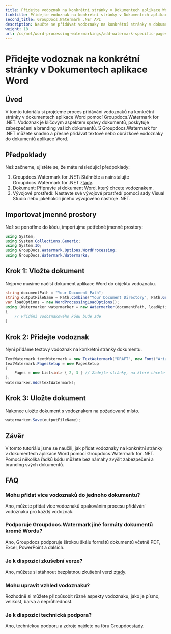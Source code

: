```yaml
---
title: Přidejte vodoznak na konkrétní stránky v Dokumentech aplikace Word
linktitle: Přidejte vodoznak na konkrétní stránky v Dokumentech aplikace Word
second_title: GroupDocs.Watermark .NET API
description: Naučte se přidávat vodoznaky na konkrétní stránky v dokumentech aplikace Word bez námahy pomocí Groupdocs pro .NET. Vylepšete zabezpečení dokumentů a branding.
weight: 18
url: /cs/net/word-processing-watermarkings/add-watermark-specific-pages-word-docs/
---
```


# Přidejte vodoznak na konkrétní stránky v Dokumentech aplikace Word

## Úvod
V tomto tutoriálu si projdeme proces přidávání vodoznaků na konkrétní stránky v dokumentech aplikace Word pomocí Groupdocs.Watermark for .NET. Vodoznak je klíčovým aspektem správy dokumentů, poskytuje zabezpečení a branding vašich dokumentů. S Groupdocs.Watermark for .NET můžete snadno a přesně přidávat textové nebo obrázkové vodoznaky do dokumentů aplikace Word.
## Předpoklady
Než začneme, ujistěte se, že máte následující předpoklady:
1.  Groupdocs.Watermark for .NET: Stáhněte a nainstalujte Groupdocs.Watermark for .NET z[tady](https://releases.groupdocs.com/Watermark/net/).
2. Dokument: Připravte si dokument Word, který chcete vodoznakem.
3. Vývojové prostředí: Nastavte své vývojové prostředí pomocí sady Visual Studio nebo jakéhokoli jiného vývojového nástroje .NET.

## Importovat jmenné prostory
Než se ponoříme do kódu, importujme potřebné jmenné prostory:
```csharp
using System;
using System.Collections.Generic;
using System.IO;
using GroupDocs.Watermark.Options.WordProcessing;
using GroupDocs.Watermark.Watermarks;
```
## Krok 1: Vložte dokument
Nejprve musíme načíst dokument aplikace Word do objektu vodoznaku.
```csharp
string documentPath = "Your Document Path";
string outputFileName = Path.Combine("Your Document Directory", Path.GetFileName(documentPath));
var loadOptions = new WordProcessingLoadOptions();
using (Watermarker watermarker = new Watermarker(documentPath, loadOptions))
{
    // Přidání vodoznakového kódu bude zde
}
```
## Krok 2: Přidejte vodoznak
Nyní přidáme textový vodoznak na konkrétní stránky dokumentu.
```csharp
TextWatermark textWatermark = new TextWatermark("DRAFT", new Font("Arial", 42));
textWatermark.PagesSetup = new PagesSetup
{
    Pages = new List<int> { 2, 3 } // Zadejte stránky, na které chcete vodoznak přidat
};
watermarker.Add(textWatermark);
```
## Krok 3: Uložte dokument
Nakonec uložte dokument s vodoznakem na požadované místo.
```csharp
watermarker.Save(outputFileName);
```

## Závěr
V tomto tutoriálu jsme se naučili, jak přidat vodoznaky na konkrétní stránky v dokumentech aplikace Word pomocí Groupdocs.Watermark for .NET. Pomocí několika řádků kódu můžete bez námahy zvýšit zabezpečení a branding svých dokumentů.
## FAQ
### Mohu přidat více vodoznaků do jednoho dokumentu?
Ano, můžete přidat více vodoznaků opakováním procesu přidávání vodoznaku pro každý vodoznak.
### Podporuje Groupdocs.Watermark jiné formáty dokumentů kromě Wordu?
Ano, Groupdocs podporuje širokou škálu formátů dokumentů včetně PDF, Excel, PowerPoint a dalších.
### Je k dispozici zkušební verze?
 Ano, můžete si stáhnout bezplatnou zkušební verzi z[tady](https://releases.groupdocs.com/).
### Mohu upravit vzhled vodoznaku?
Rozhodně si můžete přizpůsobit různé aspekty vodoznaku, jako je písmo, velikost, barva a neprůhlednost.
### Je k dispozici technická podpora?
 Ano, technickou podporu a zdroje najdete na fóru Groupdocs[tady](https://forum.groupdocs.com/c/watermark/19).